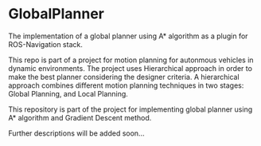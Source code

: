 # GlobalPlanner
The implementation of a global planner using A* algorithm as a plugin for ROS-Navigation stack.


This repo is part of a project for motion planning for autonmous vehicles in dynamic environments. The project uses Hierarchical approach in order to make the best planner considering the designer criteria.
A hierarchical approach combines different motion planning techniques in two stages: Global Planning, and Local Planning. 

This repository is part of the project for implementing global planner using A* algorithm and Gradient Descent method. 


Further descriptions will be added soon...
